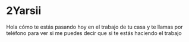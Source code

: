 # 2Yarsii
Hola cómo te estás pasando hoy en el trabajo de tu casa y te llamas por teléfono para ver si me puedes decir que si te estás haciendo el trabajo 
